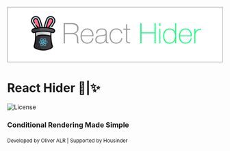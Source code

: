 ![react-hider](logo/react-hider-logo.jpg)

# React Hider 🐰|✨ 
![License](https://img.shields.io/npm/l/react?color=blue)

### Conditional Rendering Made Simple

<small>Developed by Oliver ALR | Supported by Housinder</small>